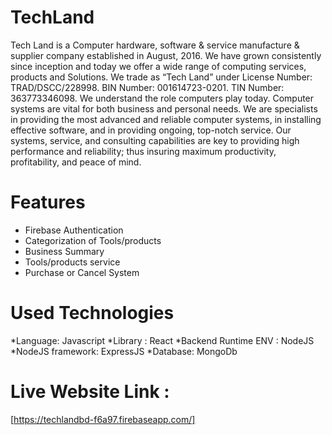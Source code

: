 # TechLand
Tech Land is a Computer hardware, software & service manufacture & supplier company established in August, 2016. We have grown consistently since inception and today we offer a wide range of computing services, products and Solutions. We trade as “Tech Land” under License Number: TRAD/DSCC/228998. BIN Number: 001614723-0201. TIN Number: 363773346098. We understand the role computers play today.  Computer systems are vital for both business and personal needs.  We are specialists in providing the most advanced and reliable computer systems, in installing effective software, and in providing ongoing, top-notch service.  Our systems, service, and consulting capabilities are key to providing high performance and reliability; thus insuring maximum productivity, profitability, and peace of mind.

# Features
* Firebase Authentication
* Categorization of Tools/products
* Business Summary
* Tools/products service
* Purchase or Cancel System

# Used Technologies
*Language: Javascript
*Library : React
*Backend Runtime ENV : NodeJS
*NodeJS framework: ExpressJS
*Database: MongoDb


# Live Website Link :
[https://techlandbd-f6a97.firebaseapp.com/]
